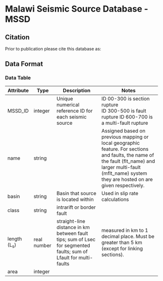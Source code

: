 # Malawi Seismic Source Database - MSSD


## Citation
Prior to publication please cite this database as:


## Data Format

### Data Table
Attribute                      | Type        | Description                | Notes
-------------------------------|-------------|----------------------------|-------------------------------------------------------------------------------------------
MSSD_ID                        | integer     | Unique numerical reference ID for each seismic source | ID 00-300 is section rupture <BR>ID 300-500 is fault rupture ID 600-700 is a multi-fault rupture
name                           | string      |                            | Assigned based on previous mapping or local geographic feature. For sections and faults, the name of the fault (flt_name) and larger multi-fault (mflt_name) system they are hosted on are given respectively.
basin                          | string      | Basin that source is located within | Used in slip rate calculations
class                          | string      | intrarift or border fault  | 
length (L<sub>s</sub>)                    | real number | straight-line distance in km between fault tips; sum of Lsec for segmented faults; sum of Lfault for multi-faults | measured in km to 1 decimal place. Must be greater than 5 km (except for linking sections).
area                           | integer     | 



